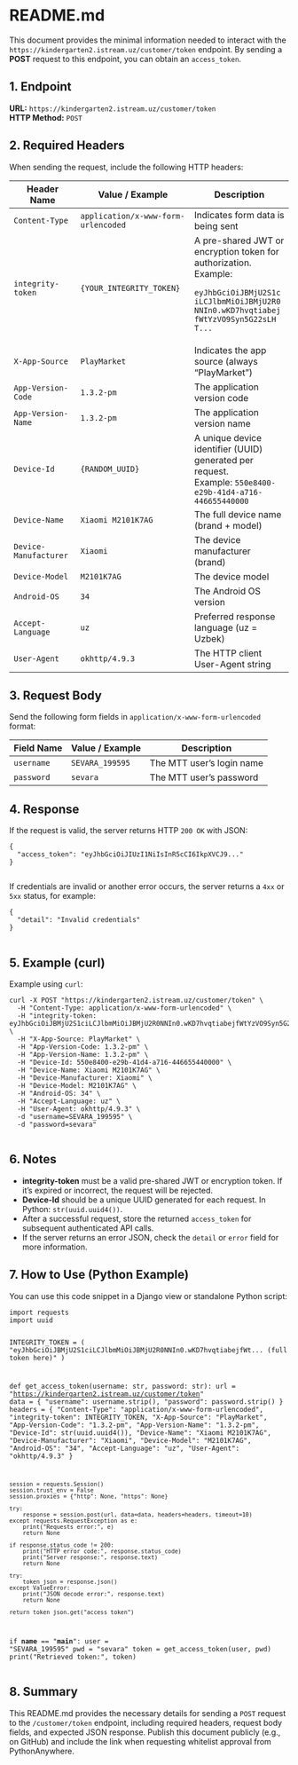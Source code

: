 
<body>

  <h1>README.md</h1>
  <p>
    This document provides the minimal information needed to interact with the 
    <code>https://kindergarten2.istream.uz/customer/token</code> endpoint. By sending 
    a <strong>POST</strong> request to this endpoint, you can obtain an 
    <code>access_token</code>.
  </p>

  <h2>1. Endpoint</h2>
  <p>
    <strong>URL:</strong> <code>https://kindergarten2.istream.uz/customer/token</code><br />
    <strong>HTTP Method:</strong> <code>POST</code>
  </p>

  <h2>2. Required Headers</h2>
  <p>When sending the request, include the following HTTP headers:</p>
  <table>
    <thead>
      <tr>
        <th>Header Name</th>
        <th>Value / Example</th>
        <th>Description</th>
      </tr>
    </thead>
    <tbody>
      <tr>
        <td><code>Content-Type</code></td>
        <td><code>application/x-www-form-urlencoded</code></td>
        <td>Indicates form data is being sent</td>
      </tr>
      <tr>
        <td><code>integrity-token</code></td>
        <td><code>{YOUR_INTEGRITY_TOKEN}</code></td>
        <td>
          A pre-shared JWT or encryption token for authorization. Example:
          <br />
          <span style="word-break: break-all;">
            <code>
eyJhbGciOiJBMjU2S1ciLCJlbmMiOiJBMjU2R0NNIn0.wKD7hvqtiabejfWtYzVO9Syn5G22sLHT...
            </code>
          </span>
        </td>
      </tr>
      <tr>
        <td><code>X-App-Source</code></td>
        <td><code>PlayMarket</code></td>
        <td>Indicates the app source (always “PlayMarket”)</td>
      </tr>
      <tr>
        <td><code>App-Version-Code</code></td>
        <td><code>1.3.2-pm</code></td>
        <td>The application version code</td>
      </tr>
      <tr>
        <td><code>App-Version-Name</code></td>
        <td><code>1.3.2-pm</code></td>
        <td>The application version name</td>
      </tr>
      <tr>
        <td><code>Device-Id</code></td>
        <td><code>{RANDOM_UUID}</code></td>
        <td>
          A unique device identifier (UUID) generated per request.<br />
          Example: <code>550e8400-e29b-41d4-a716-446655440000</code>
        </td>
      </tr>
      <tr>
        <td><code>Device-Name</code></td>
        <td><code>Xiaomi M2101K7AG</code></td>
        <td>The full device name (brand + model)</td>
      </tr>
      <tr>
        <td><code>Device-Manufacturer</code></td>
        <td><code>Xiaomi</code></td>
        <td>The device manufacturer (brand)</td>
      </tr>
      <tr>
        <td><code>Device-Model</code></td>
        <td><code>M2101K7AG</code></td>
        <td>The device model</td>
      </tr>
      <tr>
        <td><code>Android-OS</code></td>
        <td><code>34</code></td>
        <td>The Android OS version</td>
      </tr>
      <tr>
        <td><code>Accept-Language</code></td>
        <td><code>uz</code></td>
        <td>Preferred response language (uz = Uzbek)</td>
      </tr>
      <tr>
        <td><code>User-Agent</code></td>
        <td><code>okhttp/4.9.3</code></td>
        <td>The HTTP client User-Agent string</td>
      </tr>
    </tbody>
  </table>

  <h2>3. Request Body</h2>
  <p>
    Send the following form fields in <code>application/x-www-form-urlencoded</code> format:
  </p>
  <table>
    <thead>
      <tr>
        <th>Field Name</th>
        <th>Value / Example</th>
        <th>Description</th>
      </tr>
    </thead>
    <tbody>
      <tr>
        <td><code>username</code></td>
        <td><code>SEVARA_199595</code></td>
        <td>The MTT user’s login name</td>
      </tr>
      <tr>
        <td><code>password</code></td>
        <td><code>sevara</code></td>
        <td>The MTT user’s password</td>
      </tr>
    </tbody>
  </table>

  <h2>4. Response</h2>
  <p>If the request is valid, the server returns HTTP <code>200 OK</code> with JSON:</p>
  <pre><code>{
  "access_token": "eyJhbGciOiJIUzI1NiIsInR5cCI6IkpXVCJ9..."
}
  </code></pre>
  <p>If credentials are invalid or another error occurs, the server returns a <code>4xx</code> or <code>5xx</code> status, for example:</p>
  <pre><code>{
  "detail": "Invalid credentials"
}
  </code></pre>

  <h2>5. Example (curl)</h2>
  <p>Example using <code>curl</code>:</p>
  <pre><code>curl -X POST "https://kindergarten2.istream.uz/customer/token" \
  -H "Content-Type: application/x-www-form-urlencoded" \
  -H "integrity-token: eyJhbGciOiJBMjU2S1ciLCJlbmMiOiJBMjU2R0NNIn0.wKD7hvqtiabejfWtYzVO9Syn5G22sLHT..." \
  -H "X-App-Source: PlayMarket" \
  -H "App-Version-Code: 1.3.2-pm" \
  -H "App-Version-Name: 1.3.2-pm" \
  -H "Device-Id: 550e8400-e29b-41d4-a716-446655440000" \
  -H "Device-Name: Xiaomi M2101K7AG" \
  -H "Device-Manufacturer: Xiaomi" \
  -H "Device-Model: M2101K7AG" \
  -H "Android-OS: 34" \
  -H "Accept-Language: uz" \
  -H "User-Agent: okhttp/4.9.3" \
  -d "username=SEVARA_199595" \
  -d "password=sevara"
  </code></pre>

  <h2>6. Notes</h2>
  <ul>
    <li>
      <strong>integrity-token</strong> must be a valid pre-shared JWT or encryption token.
      If it’s expired or incorrect, the request will be rejected.
    </li>
    <li>
      <strong>Device-Id</strong> should be a unique UUID generated for each request.
      In Python: <code>str(uuid.uuid4())</code>.
    </li>
    <li>
      After a successful request, store the returned <code>access_token</code> 
      for subsequent authenticated API calls.
    </li>
    <li>
      If the server returns an error JSON, check the <code>detail</code> or 
      <code>error</code> field for more information.
    </li>
  </ul>

  <h2>7. How to Use (Python Example)</h2>
  <p>You can use this code snippet in a Django view or standalone Python script:</p>
  <pre><code>import requests
import uuid

INTEGRITY_TOKEN = (
  "eyJhbGciOiJBMjU2S1ciLCJlbmMiOiJBMjU2R0NNIn0.wKD7hvqtiabejfWt... (full token here)"
)

def get_access_token(username: str, password: str):
    url = "https://kindergarten2.istream.uz/customer/token"
    data = {
        "username": username.strip(),
        "password": password.strip()
    }
    headers = {
        "Content-Type": "application/x-www-form-urlencoded",
        "integrity-token": INTEGRITY_TOKEN,
        "X-App-Source": "PlayMarket",
        "App-Version-Code": "1.3.2-pm",
        "App-Version-Name": "1.3.2-pm",
        "Device-Id": str(uuid.uuid4()),
        "Device-Name": "Xiaomi M2101K7AG",
        "Device-Manufacturer": "Xiaomi",
        "Device-Model": "M2101K7AG",
        "Android-OS": "34",
        "Accept-Language": "uz",
        "User-Agent": "okhttp/4.9.3"
    }

    session = requests.Session()
    session.trust_env = False
    session.proxies = {"http": None, "https": None}

    try:
        response = session.post(url, data=data, headers=headers, timeout=10)
    except requests.RequestException as e:
        print("Requests error:", e)
        return None

    if response.status_code != 200:
        print("HTTP error code:", response.status_code)
        print("Server response:", response.text)
        return None

    try:
        token_json = response.json()
    except ValueError:
        print("JSON decode error:", response.text)
        return None

    return token_json.get("access_token")

if __name__ == "__main__":
    user = "SEVARA_199595"
    pwd = "sevara"
    token = get_access_token(user, pwd)
    print("Retrieved token:", token)
</code></pre>

  <h2>8. Summary</h2>
  <p>
    This README.md provides the necessary details for sending a <code>POST</code> 
    request to the <code>/customer/token</code> endpoint, including required headers, 
    request body fields, and expected JSON response. Publish this document publicly 
    (e.g., on GitHub) and include the link when requesting whitelist approval 
    from PythonAnywhere.
  </p>

</body>
</html>
